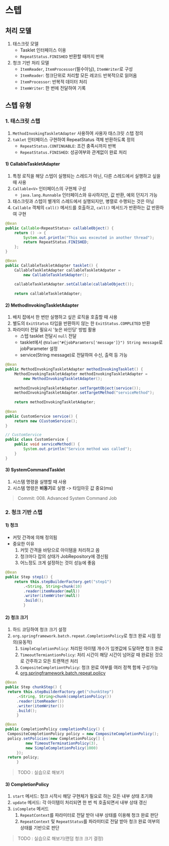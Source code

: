 # 스텝
## 처리 모델
1. 태스크릿 모델
   - Tasklet 인터페이스 이용
   - `RepeatStatus.FINISHED` 반환할 때까지 반복
2. 청크 기반 처리 모델
   - `ItemReader`, `ItemProcessor`(필수아님), `ItemWriter`로 구성
   - `ItemReader`: 청크단위로 처리할 모든 레코드 반복적으로 읽어옴
   - `ItemProcessor`: 반복적 데이터 처리
   - `ItemWriter`: 한 번에 전달하여 기록

## 스텝 유형
### 1. 태스크릿 스텝
1. `MethodInvokingTaskletAdapter` 사용하여 사용자 태스크릿 스텝 정의
2. `taklet` 인터페이스 구현하여 RepeatStatus 객체 반환하도록 정의
   - `RepeatStatus.CONTINUABLE`: 조건 충족시까지 반복
   - `RepeatStatus.FINISHED`: 성공여부와 관계없이 완료 처리

#### 1) CallableTaskletAdapter
1. 특정 로직을 해당 스텝이 실행되는 스레드가 아닌, 다른 스레드에서 실행하고 싶을 때 사용
2. `Callable<V>` 인터페이스의 구현체 구성
   - `java.lang.Runnable` 인터페이스와 유사하지만, 값 반환, 예외 던지기 가능
3. 태스크릿과 스텝이 별개의 스레드에서 실행되지만, 병렬로 수행되는 것은 아님
4. `Callable` 객체의 `call()` 메서드를 호출하고, `call()` 메서드가 반환하는 값 반환하여 구현
```java
@Bean
public Callable<RepeatStatus> callableObject() {
    return () -> {
        System.out.println("This was exceuted in another thread");
        return RepeatStatus.FINISHED;
    };
}

@Bean
public CallableTaskletAdapter tasklet() {
    CallableTaskletAdapter callableTaskletAdpater =
        new CallableTaskletAdapter();
    
    callableTaskletAdapter.setCallable(callableObject());
    
    return callableTaskletAdapter;
```

#### 2) MethodInvokingTaskletAdapter
1. 배치 잡에서 한 번만 실행하고 싶은 로직을 호출할 때 사용
2. 별도의 `ExitStatus` 타입을 반환하지 않는 한 `ExitStatus.COMPLETED` 반환
3. 파라미터 전달 필요시 '늦은 바인딩' 방법 활용
   - 스텝 tasklet 전달시 `null` 전달
   - tasklet에서 `@Value("#{jobParamters['message']}") String message`로 jobParameter 설정
   - service(String message)로 전달하여 수신, 출력 등 가능
```java
@Bean
public MethodInvokingTaskletAdapter methodInvokingTasklet() {
    MethodInvokingTaskletAdapter methodInvokingTaskletAdapter =
        new MethodInvokingTaskletAdapter();
    
    methodInvokingTaskletAdapter.setTargetObject(service());
    methodInvokingTaskletAdapter.setTargetMethod("serviceMethod");
    
    return methodInvokingTaskletAdapter;
    
@Bean
public CustomService service() {
    return new CCustomService();
}
```
```java
// CustomService
public class CustomService {
    public void serviceMethod() {
        System.out.println("Service method was called");
    }
}
```

#### 3) SystemCommandTasklet
1. 시스템 명령을 실행할 때 사용
2. 시스템 명령은 **비동기**로 실행 -> 타임아웃 값 중요(ms)
> Commit: 008. Advanced System Command Job

### 2. 청크 기반 스텝
#### 1) 청크
   - 커밋 간격에 의해 정의됨
   - 중요한 이유
     1. 커밋 간격을 바탕으로 아이템을 처리하고 씀
     2. 청크마다 잡의 상태가 JobRepository에 갱신됨
     3. 어느정도 크게 설정하는 것이 성능에 좋음
```java
@Bean
public Step step1() {
    return this.stepBuilderFactory.get("step1")
        .<String, String>chunk(10)
        .reader(itemReader(null))
        .writer(itemWriter(null))
        .build();
        }
```
#### 2) 청크 크기
   1. 하드 코딩하여 청크 크기 설정
   2. `org.springframework.batch.repeat.CompletionPolicy`로 청크 완료 시점 정의(유동적)
      1. `SimpleCopletionPolicy`: 처리된 아이템 개수가 임곗값에 도달하면 청크 완료
      2. `TimeoutTermiantionPolicy`: 처리 시간이 해당 시간이 넘어갈 때 완료된 것으로 간주하고 모든 트랜잭션 처리
      3. `CompositeCompletiontPolicy`: 청크 완료 여부를 여러 정책 함께 구성가능
      4. [org.springframework.batch.repeat.policy](https://docs.spring.io/spring-batch/docs/current/api/org/springframework/batch/repeat/policy/package-summary.html)
   ```java
@Bean
public Step chunkStep() {
    return this.stepBuilderFactory.get("chunkStep")
        .<String, String>chunk(completionPolicy())
        .reader(itemReader())
        .writer(itemWriter())
        .build();
        }

@Bean
public CompletionPolicy completionPolicy() {
    CompositeCompletionPolicy policy = new CompositeCompletionPolicy();
    policy.setPolicies(new CompletionPolicy[] {
            new TimeoutTerminationPolicy(3),
            new SimpleCompletionPolicy(1000)
        });
    return policy;
        }
   ```
> TODO : 실습으로 해보기

#### 3) CompletionPolicy
1. `start` 메서드: 청크 시작시 해당 구현체가 필요로 하는 모든 내부 상태 초기화
2. `update` 메서드: 각 아이템이 처리되면 한 번 씩 호출되면서 내부 상태 갱신
3. `isComplete` 메서드
   1. `RepeatContext`를 파라미터로 전달 받아 내부 상태를 이용해 청크 완료 판단
   2. `RepeatContext` 및 `RepeatStatus`를 파라미터로 전달 받아 청크 완료 여부의 상태를 기반으로 판단

> TODO : 실습으로 해보기(랜덤 청크 크기 결정)